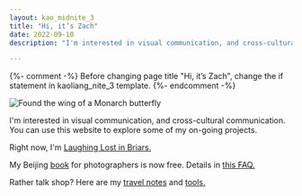 ```yaml
---
layout: kao_midnite_3
title: "Hi, it’s Zach"
date: 2022-09-10
description: "I'm interested in visual communication, and cross-cultural communication. You can use this website to explore some of my on-going projects."

---
```



{%- comment -%}
Before changing page title "Hi, it’s Zach", change the if statement in kaoliang_nite_3 template. 
{%- endcomment -%}

<p><img class="kao-1x1-full" srcset="https://images.zachmccabe.com/file/briars/briars-20171109-9926-1792.jpg 1792w,  https://images.zachmccabe.com/file/briars/briars-20171109-9926-0896.jpg 896w,  https://images.zachmccabe.com/file/briars/briars-20171109-9926-0448.jpg 448w,  https://images.zachmccabe.com/file/briars/briars-20171109-9926-0224.jpg 224w" src="https://images.zachmccabe.com/file/briars/briars-20171109-9926-0448.jpg" alt="Found the wing of a Monarch butterfly" sizes="99vw" loading="lazy" /></p>

I'm interested in visual communication, and cross-cultural communication. You can use this website to explore some of my on-going projects.

<div class="scan" markdown="1">

Right now, I'm [Laughing Lost in Briars.]

My Beijing [book] for photographers is now free. Details in [this FAQ.]

Rather talk shop? Here are my [travel notes] and [tools.]

</div>



[Laughing Lost in Briars.]: https://www.zachmccabe.com/briars

[book]: https://www.zachmccabe.com/beijing

[this FAQ.]: https://www.zachmccabe.com/beijing/faq#why-is-this-book-free

[travel notes]: https://www.zachmccabe.com/travel

[tools.]: https://www.zachmccabe.com/tools
